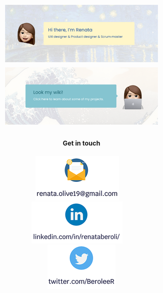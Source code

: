 ![Header image](https://github.com/RenataBeroli/RenataBeroli/blob/main/Images/1.png?raw=true)

<div>
    <a href="https://github.com/RenataBeroli/RenataBeroli/wiki">
        <img src="https://github.com/RenataBeroli/RenataBeroli/blob/main/Images/2.png?raw=true">
    </a>
</div>
<br>

<div align="center">
    <h2 style="margin-bottom:30px">
        Get in touch
    </h2>
</div>

<div align="center" style="text-align:center">
    <a href=mailto:renata.olive19@gmail.com?>
        <img src="https://github.com/RenataBeroli/RenataBeroli/blob/main/Images/email.png?raw=true"
        alt="Renata's Gmail" style="padding-right: 30px">
    </a>
    <a href="https://www.linkedin.com/in/renataberoli/">
        <img src="https://github.com/RenataBeroli/RenataBeroli/blob/main/Images/linkedin.png?raw=true"
            alt="Renata's LinkedIn" style="padding-right: 30px">
    </a>
    <a href="https://twitter.com/BeroleeR">
        <img src="https://github.com/RenataBeroli/RenataBeroli/blob/main/Images/twitter.png?raw=true"
            alt="Renata's twitter">
    </a>
</div>
